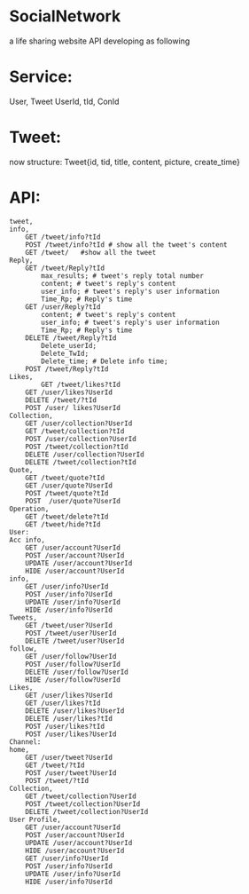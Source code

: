 # SocialNetwork
a life sharing website
API developing as following
# Service: 
User, Tweet UserId, tId, ConId

# Tweet:
now structure: Tweet{id, tid, title, content, picture, create_time}
# API:

	tweet,
	info,
		GET /tweet/info?tId
		POST /tweet/info?tId # show all the tweet's content
		GET /tweet/   #show all the tweet     	
	Reply,
		GET /tweet/Reply?tId
			max_results; # tweet's reply total number
			content; # tweet's reply's content
			user_info; # tweet's reply's user information
			Time_Rp; # Reply's time
		GET /user/Reply?tId
			content; # tweet's reply's content
			user_info; # tweet's reply's user information
			Time_Rp; # Reply's time
		DELETE /tweet/Reply?tId
			Delete_userId;
			Delete_TwId;
			Delete_time; # Delete info time;
		POST /tweet/Reply?tId
	Likes,
	    	GET /tweet/likes?tId
		GET /user/likes?UserId
		DELETE /tweet/?tId
		POST /user/ likes?UserId
	Collection,
		GET /user/collection?UserId
		GET /tweet/collection?tId
		POST /user/collection?UserId
		POST /tweet/collection?tId
		DELETE /user/collection?UserId
		DELETE /tweet/collection?tId
	Quote,
		GET /tweet/quote?tId
		GET /user/quote?UserId
		POST /tweet/quote?tId
		POST  /user/quote?UserId
	Operation,
		GET /tweet/delete?tId
		GET /tweet/hide?tId
	User:
	Acc info,
		GET /user/account?UserId
		POST /user/account?UserId
		UPDATE /user/account?UserId
		HIDE /user/account?UserId
	info,
		GET /user/info?UserId
		POST /user/info?UserId
		UPDATE /user/info?UserId
		HIDE /user/info?UserId	
	Tweets,
		GET /tweet/user?UserId
		POST /tweet/user?UserId
		DELETE /tweet/user?UserId
	follow,
		GET /user/follow?UserId
		POST /user/follow?UserId
		DELETE /user/follow?UserId
		HIDE /user/follow?UserId
	Likes,
		GET /user/likes?UserId
		GET /user/likes?tId
		DELETE /user/likes?UserId
		DELETE /user/likes?tId
		POST /user/likes?tId
		POST /user/likes?UserId
	Channel:
	home,
		GET /user/tweet?UserId
		GET /tweet/?tId
		POST /user/tweet?UserId
		POST /tweet/?tId
	Collection,
		GET /tweet/collection?UserId
		POST /tweet/collection?UserId
		DELETE /tweet/collection?UserId
	User Profile,
		GET /user/account?UserId
		POST /user/account?UserId
		UPDATE /user/account?UserId
		HIDE /user/account?UserId
		GET /user/info?UserId
		POST /user/info?UserId
		UPDATE /user/info?UserId
		HIDE /user/info?UserId


















